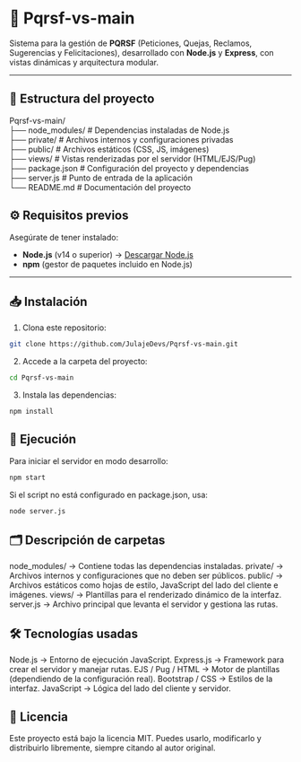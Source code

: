 # 📌 Pqrsf-vs-main

Sistema para la gestión de **PQRSF** (Peticiones, Quejas, Reclamos, Sugerencias y Felicitaciones), desarrollado con **Node.js** y **Express**, con vistas dinámicas y arquitectura modular.

---

## 📂 Estructura del proyecto
Pqrsf-vs-main/<br>
├── node_modules/ # Dependencias instaladas de Node.js <br>
├── private/ # Archivos internos y configuraciones privadas <br>
├── public/ # Archivos estáticos (CSS, JS, imágenes) <br>
├── views/ # Vistas renderizadas por el servidor (HTML/EJS/Pug) <br>
├── package.json # Configuración del proyecto y dependencias <br>
├── server.js # Punto de entrada de la aplicación <br>
└── README.md # Documentación del proyecto <br>

## ⚙️ Requisitos previos

Asegúrate de tener instalado:

- **Node.js** (v14 o superior) → [Descargar Node.js](https://nodejs.org/)
- **npm** (gestor de paquetes incluido en Node.js)

---

## 📥 Instalación

 1. Clona este repositorio:
```bash
git clone https://github.com/JulajeDevs/Pqrsf-vs-main.git
```

 2. Accede a la carpeta del proyecto:
```bash
cd Pqrsf-vs-main
```

3. Instala las dependencias:
````bash
npm install
````

## 🚀 Ejecución
Para iniciar el servidor en modo desarrollo:
````bash
npm start
````
Si el script no está configurado en package.json, usa:
````bash
node server.js
````

## 🗂 Descripción de carpetas

node_modules/ → Contiene todas las dependencias instaladas.
private/ → Archivos internos y configuraciones que no deben ser públicos.
public/ → Archivos estáticos como hojas de estilo, JavaScript del lado del cliente e imágenes.
views/ → Plantillas para el renderizado dinámico de la interfaz.
server.js → Archivo principal que levanta el servidor y gestiona las rutas.

## 🛠 Tecnologías usadas

Node.js → Entorno de ejecución JavaScript.
Express.js → Framework para crear el servidor y manejar rutas.
EJS / Pug / HTML → Motor de plantillas (dependiendo de la configuración real).
Bootstrap / CSS → Estilos de la interfaz.
JavaScript → Lógica del lado del cliente y servidor.

## 📄 Licencia

Este proyecto está bajo la licencia MIT.
Puedes usarlo, modificarlo y distribuirlo libremente, siempre citando al autor original.

